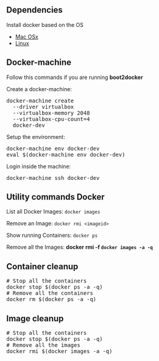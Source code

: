 ## Dependencies
Install docker based on the OS
* [Mac OSx](https://docs.docker.com/docker-for-mac/)
* [Linux]()

## Docker-machine
Follow this commands if you are running __boot2docker__

Create a docker-machine:
<pre>
docker-machine create
  --driver virtualbox
  --virtualbox-memory 2048
  --virtualbox-cpu-count=4
  docker-dev
</pre>

Setup the environment:
<pre>
docker-machine env docker-dev
eval $(docker-machine env docker-dev)
</pre>

Login inside the machine:
<pre>
docker-machine ssh docker-dev
</pre>

## Utility commands Docker

List all Docker Images: `docker images`

Remove an Image: `docker rmi <imageid>`

Show running Containers: `docker ps`

Remove all the Images: __docker rmi -f `docker images -a -q`__

## Container cleanup

<pre>
# Stop all the containers
docker stop $(docker ps -a -q)
# Remove all the containers
docker rm $(docker ps -a -q)
</pre>

## Image cleanup
<pre>
# Stop all the containers
docker stop $(docker ps -a -q)
# Remove all the images
docker rmi $(docker images -a -q)
</pre>
